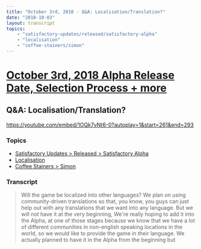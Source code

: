 ```yaml
---
title: "October 3rd, 2018 - Q&A: Localisation/Translation?"
date: "2018-10-03"
layout: transcript
topics: 
    - "satisfactory-updates/released/satisfactory-alpha"
    - "localisation"
    - "coffee-stainers/simon"
---
```

# [October 3rd, 2018 Alpha Release Date, Selection Process + more](../2018-10-03.md)
## Q&A: Localisation/Translation?
https://youtube.com/embed/1OQk7vNt6-0?autoplay=1&start=261&end=293
### Topics
* [Satisfactory Updates > Released > Satisfactory Alpha](../topics/satisfactory-updates/released/satisfactory-alpha.md)
* [Localisation](../topics/localisation.md)
* [Coffee Stainers > Simon](../topics/coffee-stainers/simon.md)

### Transcript

> Will the game be localized into other languages?
> We plan on using community-driven translations
> so that, you know,
> you guys can just help out with any translations
> that we want into any language.
> But we will not have it at the very beginning,
> We're really hoping to add it into the Alpha,
> at one of those stages
> because we know that we have a lot of different communities
> in non-english speaking locations in the world,
> so we would like to provide the game
> in their language.
> We actually planned to have it in the Alpha
> from the beginning but
